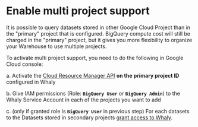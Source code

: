 # Enable multi project support

It is possible to query datasets stored in other Google Cloud Project than in the "primary" project that is configured. BigQuery compute cost will still be charged in the "primary" project, but it gives you more flexibility to organize your Warehouse to use multiple projects.

To activate multi project support, you need to do the following in Google Cloud console:

a. Activate the [Cloud Resource Manager API](https://console.developers.google.com/apis/api/cloudresourcemanager.googleapis.com/overview) **on the primary project ID** configured in Whaly

b. Give IAM permissions (Role: **`BigQuery User`** or **`BigQuery Admin`**) to the Whaly Service Account in each of the projects you want to add

c. (only if granted role is **`BigQuery User`** in previous step) For each datasets to the Datasets stored in secondary projects [grant access to Whaly](grant-access-to-bigquery-datasets.md).
